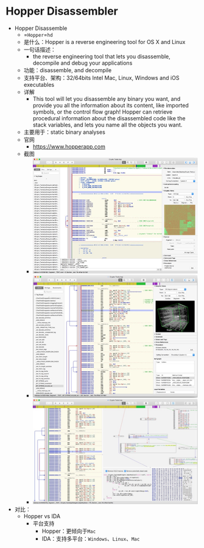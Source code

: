 # Hopper Disassembler

* Hopper Disassemble
  * =`Hopper`=`hd`
  * 是什么：Hopper is a reverse engineering tool for OS X and Linux
  * 一句话描述：
    * the reverse engineering tool that lets you disassemble, decompile and debug your applications
  * 功能：disassemble, and decompile
  * 支持平台、架构：32/64bits Intel Mac, Linux, Windows and iOS executables
  * 详解
    * This tool will let you disassemble any binary you want, and provide you all the information about its content, like imported symbols, or the control flow graph! Hopper can retrieve procedural information about the disassembled code like the stack variables, and lets you name all the objects you want.
  * 主要用于：static binary analyses
  * 官网
    * https://www.hopperapp.com
  * 截图
    * ![hopper_screenshot_1](../../../../assets/img/hopper_screenshot_1.jpg)
    * ![hopper_screenshot_2](../../../../assets/img/hopper_screenshot_2.jpg)
    * ![hopper_screenshot_3](../../../../assets/img/hopper_screenshot_3.jpg)
* 对比：
  * Hopper vs IDA
    * 平台支持
      * Hopper：更倾向于`Mac`
      * IDA：支持多平台：`Windows`、`Linux`、`Mac`
